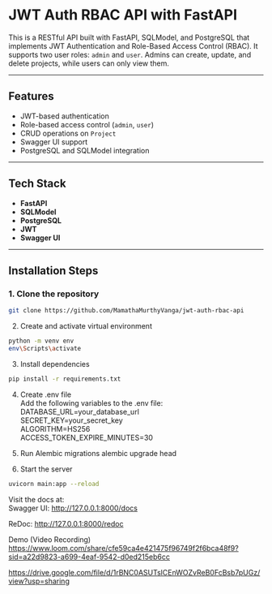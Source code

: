 # JWT Auth RBAC API with FastAPI

This is a RESTful API built with FastAPI, SQLModel, and PostgreSQL that implements JWT Authentication and Role-Based Access Control (RBAC). It supports two user roles: `admin` and `user`. Admins can create, update, and delete projects, while users can only view them.

---

## Features

- JWT-based authentication
- Role-based access control (`admin`, `user`)
- CRUD operations on `Project`
- Swagger UI support
- PostgreSQL and SQLModel integration

---

## Tech Stack

- **FastAPI**
- **SQLModel**
- **PostgreSQL**
- **JWT**
- **Swagger UI** 

---

## Installation Steps

### 1. Clone the repository

```bash
git clone https://github.com/MamathaMurthyVanga/jwt-auth-rbac-api
```


2. Create and activate virtual environment
```bash
python -m venv env
env\Scripts\activate 
```

3. Install dependencies
```bash
pip install -r requirements.txt
```

4. Create .env file                                                                                    
Add the following variables to the .env file:                                                          
DATABASE_URL=your_database_url                                                                        
SECRET_KEY=your_secret_key                                                                            
ALGORITHM=HS256                                                                                       
ACCESS_TOKEN_EXPIRE_MINUTES=30                                                                        

5. Run Alembic migrations
alembic upgrade head

6. Start the server
```bash
uvicorn main:app --reload
```


Visit the docs at:                                                                                      
Swagger UI: http://127.0.0.1:8000/docs

ReDoc: http://127.0.0.1:8000/redoc

Demo (Video Recording)                                                                                
https://www.loom.com/share/cfe59ca4e421475f96749f2f6bca48f9?sid=a22d9823-a699-4eaf-9542-d0ed215eb6cc

https://drive.google.com/file/d/1rBNC0ASUTslCEnWOZvReB0FcBsb7pUGz/view?usp=sharing


